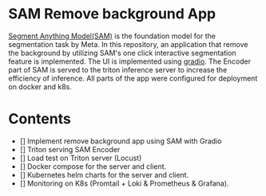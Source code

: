# SAM Remove background App
[Segment Anything Model(SAM)]() is the foundation model for the segmentation task by Meta.
In this repository, an application that remove the background by utilizing SAM's one click interactive segmentation feature is implemented. The UI is implemented using [gradio]().
The Encoder part of SAM is served to the triton inference server to increase the efficiency of inference.
All parts of the app were configured for deployment on docker and k8s.

# Contents
- [] Implement remove background app using SAM with Gradio
- [] Triton serving SAM Encoder
- [] Load test on Triton server (Locust)
- [] Docker compose for the server and client.
- [] Kubernetes helm charts for the server and client.
- [] Monitoring on K8s (Promtail + Loki & Prometheus & Grafana).
